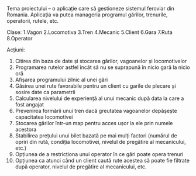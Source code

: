 Tema proiectului – o aplicație care să gestioneze sistemul feroviar din Romania. Aplicația va putea manageria programul gărilor, trenurile, operatorii, rutele, etc. 

Clase:
1.Vagon
2.Locomotiva
3.Tren
4.Mecanic
5.Client
6.Gara
7.Ruta
8.Operator

Acțiuni:
1.	Citirea din baza de date și stocarea gărilor, vagoanelor și locomotivelor
2.	Programarea rutelor astfel încât să nu se suprapună în nicio gară la nicio oră
3.	Afișarea programului zilnic al unei gări
4.	Găsirea unei rute favorabile pentru un client cu garile de plecare și sosire date ca parametrii
5.	Calcularea nivelului de experiență al unui mecanic după data la care a fost angajat
6.	Prevenirea formării unui tren dacă greutatea vagoanelor depășește capacitatea locomotivei
7.	Stocarea gărilor într-un map pentru acces ușor la ele prin numele acestora
8.	Stabilirea prețului unui bilet bazată pe mai mulți factori (numărul de opriri din rută, condiția locomotivei, nivelul de pregătire al mecanicului, etc.)
9.	Opțiunea de a restricționa unui operator în ce gări poate opera trenuri
10.	Opțiunea ca atunci când un client caută rute acestea să poate fie filtrate după operator, nivelul de pregătire al mecanicului, etc.
